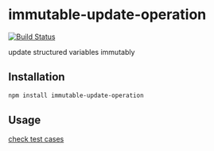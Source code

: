 # immutable-update-operation

[![Build Status](https://api.travis-ci.org/umezo/immutable-update-operation.svg?branch=master)](https://travis-ci.org/umezo/immutable-update-operation)

update structured variables immutably


## Installation

```bash
npm install immutable-update-operation
```


## Usage
[check test cases](src/__test__/index-test.js)
